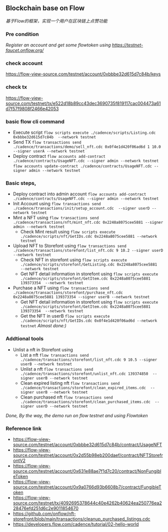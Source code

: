 ## Blockchain base on Flow
*基于Flow的框架，实现一个用户在区块链上点赞功能*
### Pre condition
*Register an account and get some flowtoken using https://testnet-faucet.onflow.org/*
### check account
https://flow-view-source.com/testnet/account/0xbbbe32d615d7c84b/keys
### check tx
https://flow-view-source.com/testnet/tx/e522d18b89cc43dec3690735f819117cac004473a61d7f57f9808f2466e42053

### basic flow cli command

- Execute script
```flow scripts execute ./cadence/scripts/Listing.cdc 0xbbbe32d615d7c84b  --network testnet```
- Send TX
```flow transactions send ./cadence/transactions/demo/sell_nft.cdc 0x0f4e1d420f06ad6d 1 10.0 --signer userA --network testnet```
- Deploy contract
```flow accounts add-contract ./cadence/contracts/UsageNFT.cdc --signer admin --network testnet```
```flow accounts update-contract ./cadence/contracts/UsageNFT.cdc --signer admin --network testnet```

### Basic steps, 
- Deploy contract into admin account ```flow accounts add-contract ./cadence/contracts/UsageNFT.cdc --signer admin --network testnet```
- Init Account using ```flow transactions send ./cadence/transactions/init/setup_account.cdc  --signer userD --network testnet```
- Mint a NFT using ```flow transactions send ./cadence/transactions/nft/mint_nft.cdc 0x2248a8075cee5881 --signer admin --network testnet```
    - Check Mint result using ```flow scripts execute ./cadence/scripts/nft/GetIDs.cdc 0x2248a8075cee5881 --network testnet```
- Upload NFT to Storefont using ```flow transactions send ./cadence/transactions/storefont/list_nft.cdc 9 10.2 --signer userD --network testnet```
    - Check NFT in storefont using ```flow scripts execute ./cadence/scripts/storefont/GetListing.cdc 0x2248a8075cee5881  --network testnet  ```
    - Get NFT detail information in storefont using ```flow scripts execute ./cadence/scripts/storefont/GetItem.cdc 0x2248a8075cee5881 139373354  --network testnet ```
- Purchase a NFT using ```flow transactions send ./cadence/transactions/storefont/purchase_nft.cdc  0x2248a8075cee5881 139373354 --signer userB --network testnet```
    - Get NFT detail information in storefont using ```flow scripts execute ./cadence/scripts/storefont/GetItem.cdc 0x2248a8075cee5881 139373354  --network testnet ```
    - Get the NFT in userB ```flow scripts execute ./cadence/scripts/nft/GetIDs.cdc 0x0f4e1d420f06ad6d --network testnet```
*Almost done:)*

### Addtional tools
- Unlist a nft in Storefont using
    - List a nft ```flow transactions send ./cadence/transactions/storefont/list_nft.cdc 9 10.5 --signer userB --network testnet```
    - Unlist a nft ```flow transactions send ./cadence/transactions/storefont/unlist_nft.cdc 139374850  --signer userB --network testnet```
    - Clean expired listing nft ```flow transactions send ./cadence/transactions/storefont/clean_expired_items.cdc  --signer userB --network testnet```
    - Clean purchased nft ```flow transactions send ./cadence/transactions/storefont/clean_purchased_items.cdc  --signer userD --network testnet```


*Done, By the way, the demo run on flow testnet and using Flowtoken*

### Reference link
- <https://flow-view-source.com/testnet/account/0xbbbe32d615d7c84b/contract/UsageNFT>
- <https://flow-view-source.com/testnet/account/0x2d55b98eb200daef/contract/NFTStorefrontV2>
- <https://flow-view-source.com/testnet/account/0x631e88ae7f1d7c20/contract/NonFungibleToken>
- <https://flow-view-source.com/testnet/account/0x9a0766d93b6608b7/contract/FungibleToken>
- <https://flow-view-source.com/testnet/tx/4092695378644c40e4262b40624ea250776ea228476efd251d6c2e9011854670>
- <https://github.com/onflow/nft-storefront/blob/main/transactions/cleanup_purchased_listings.cdc>
- <https://developers.flow.com/cadence/tutorial/02-hello-world>




